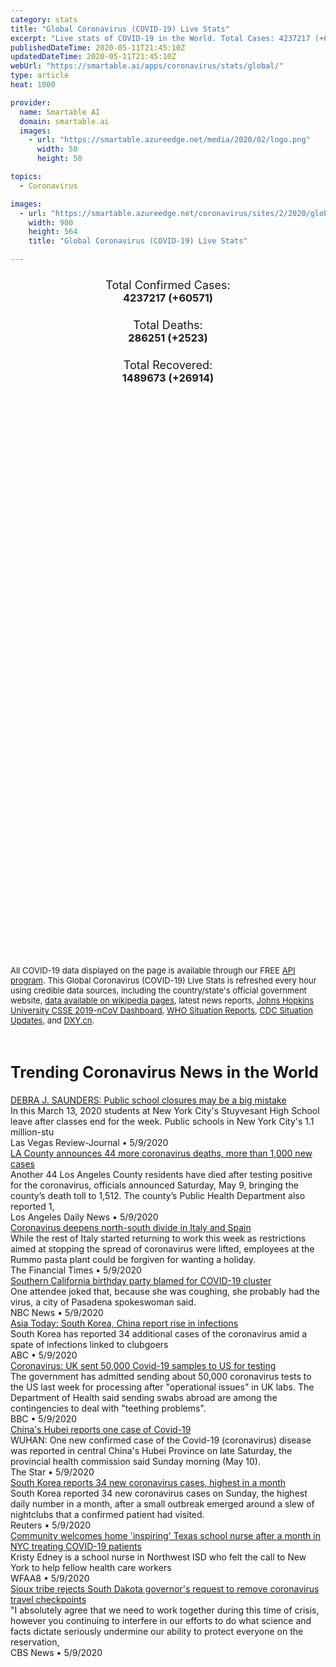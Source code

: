 ```yaml
---
category: stats
title: "Global Coronavirus (COVID-19) Live Stats"
excerpt: "Live stats of COVID-19 in the World. Total Cases: 4237217 (+60571), Deaths: 286251 (+2523), Recoveries: 1489673(+26914)."
publishedDateTime: 2020-05-11T21:45:10Z
updatedDateTime: 2020-05-11T21:45:10Z
webUrl: "https://smartable.ai/apps/coronavirus/stats/global/"
type: article
heat: 1000

provider:
  name: Smartable AI
  domain: smartable.ai
  images:
    - url: "https://smartable.azureedge.net/media/2020/02/logo.png"
      width: 50
      height: 50

topics:
  - Coronavirus

images:
  - url: "https://smartable.azureedge.net/coronavirus/sites/2/2020/global.jpg"
    width: 900
    height: 564
    title: "Global Coronavirus (COVID-19) Live Stats"

---
```

<div class="total-stats" style="text-align: center;">
    <h3>
	    <div style="font-size: 18px; font-weight: 400;">Total Confirmed Cases:</div>
	    4237217 (<span class='red'>+60571</span>)
    </h3>
    <h3>
	    <div style="font-size: 18px; font-weight: 400;">Total Deaths:</div>
	    286251 (<span class='red'>+2523</span>)
    </h3>
    <h3>
	    <div style="font-size: 18px; font-weight: 400;">Total Recovered:</div>
	    1489673 (<span class='green'>+26914</span>)
    </h3>
</div>

<script type="text/javascript" src="https://www.gstatic.com/charts/loader.js"></script>

<div id="time_series_chart" style="width: 100%; height: 400px;"></div>
<script type="text/javascript">
  google.charts.load('current', {'packages':['corechart']});
  google.charts.setOnLoadCallback(drawChart);
  function drawChart() {
    var data = google.visualization.arrayToDataTable([
      ['Date', 'Total Cases', 'Total Deaths', 'Total Recovered'],
      ['1/22/2020', 554, 17, 28],['1/23/2020', 653, 18, 30],['1/24/2020', 941, 26, 36],['1/25/2020', 1434, 42, 39],['1/26/2020', 2118, 56, 52],['1/27/2020', 2927, 82, 61],['1/28/2020', 5578, 131, 107],['1/29/2020', 6166, 133, 126],['1/30/2020', 8233, 171, 143],['1/31/2020', 9927, 213, 222],['2/1/2020', 12037, 259, 284],['2/2/2020', 16787, 362, 471],['2/3/2020', 19881, 426, 623],['2/4/2020', 23892, 492, 852],['2/5/2020', 27635, 564, 1121],['2/6/2020', 30794, 634, 1487],['2/7/2020', 34391, 719, 2011],['2/8/2020', 37120, 806, 2614],['2/9/2020', 40150, 906, 3244],['2/10/2020', 42762, 1013, 3944],['2/11/2020', 44802, 1113, 4683],['2/12/2020', 45221, 1118, 5151],['2/13/2020', 60368, 1371, 6295],['2/14/2020', 66885, 1523, 8054],['2/15/2020', 69030, 1666, 9395],['2/16/2020', 71224, 1770, 10865],['2/17/2020', 73258, 1868, 12583],['2/18/2020', 75136, 2007, 14352],['2/19/2020', 75639, 2122, 16121],['2/20/2020', 76197, 2247, 18178],['2/21/2020', 76819, 2251, 18890],['2/22/2020', 78572, 2458, 22886],['2/23/2020', 78958, 2469, 23394],['2/24/2020', 79561, 2629, 25228],['2/25/2020', 80406, 2708, 27906],['2/26/2020', 81379, 2770, 30387],['2/27/2020', 82736, 2814, 33280],['2/28/2020', 84102, 2872, 36714],['2/29/2020', 85999, 2941, 39785],['3/1/2020', 88356, 2996, 42719],['3/2/2020', 90293, 3085, 45605],['3/3/2020', 92824, 3160, 48231],['3/4/2020', 95097, 3254, 51173],['3/5/2020', 97859, 3348, 53799],['3/6/2020', 101759, 3460, 55867],['3/7/2020', 105796, 3558, 58361],['3/8/2020', 109758, 3802, 60714],['3/9/2020', 113471, 3988, 62514],['3/10/2020', 118139, 4262, 64406],['3/11/2020', 125774, 4611, 67010],['3/12/2020', 134155, 4976, 69079],['3/13/2020', 145731, 5436, 72505],['3/14/2020', 156873, 5839, 75893],['3/15/2020', 168668, 6516, 77708],['3/16/2020', 182807, 7171, 79832],['3/17/2020', 198674, 7989, 82706],['3/18/2020', 219190, 8966, 85729],['3/19/2020', 245687, 10047, 88425],['3/20/2020', 276386, 11419, 91929],['3/21/2020', 308268, 13073, 95621],['3/22/2020', 339251, 14721, 99048],['3/23/2020', 381628, 16555, 101556],['3/24/2020', 423197, 18924, 108468],['3/25/2020', 472164, 21316, 114588],['3/26/2020', 533644, 24090, 122334],['3/27/2020', 597501, 27375, 131107],['3/28/2020', 665002, 30854, 139541],['3/29/2020', 737292, 34525, 148096],['3/30/2020', 798302, 38268, 160899],['3/31/2020', 869454, 42725, 172531],['4/1/2020', 952771, 47787, 194713],['4/2/2020', 1031327, 53664, 211805],['4/3/2020', 1113671, 59390, 226513],['4/4/2020', 1194673, 65238, 246752],['4/5/2020', 1267735, 69973, 262634],['4/6/2020', 1338712, 75318, 284387],['4/7/2020', 1414326, 82609, 300646],['4/8/2020', 1500008, 88960, 328788],['4/9/2020', 1585405, 96185, 355165],['4/10/2020', 1680140, 103299, 377401],['4/11/2020', 1756993, 109372, 404474],['4/12/2020', 1854028, 114771, 435166],['4/13/2020', 1924537, 120225, 457636],['4/14/2020', 1999887, 127273, 493610],['4/15/2020', 2080939, 135079, 510922],['4/16/2020', 2176752, 143552, 548174],['4/17/2020', 2266531, 154821, 566644],['4/18/2020', 2343146, 161474, 593739],['4/19/2020', 2421344, 165969, 620803],['4/20/2020', 2495422, 171256, 647153],['4/21/2020', 2568640, 178042, 681610],['4/22/2020', 2646686, 184795, 708870],['4/23/2020', 2734566, 191441, 737543],['4/24/2020', 2832547, 197889, 786066],['4/25/2020', 2926221, 203740, 833231],['4/26/2020', 2999132, 207389, 877022],['4/27/2020', 3069410, 212101, 916866],['4/28/2020', 3144395, 218224, 952107],['4/29/2020', 3223810, 228560, 995771],['4/30/2020', 3309963, 234269, 1033606],['5/1/2020', 3393481, 239302, 1070466],['5/2/2020', 3483205, 244858, 1110695],['5/3/2020', 3564075, 248556, 1142380],['5/4/2020', 3640979, 252726, 1183660],['5/5/2020', 3721548, 258245, 1218567],['5/6/2020', 3816803, 264918, 1277832],['5/7/2020', 3913723, 270537, 1317352],['5/8/2020', 4010649, 276018, 1358428],['5/9/2020', 4097330, 280282, 1411984],['5/10/2020', 4176646, 283728, 1462759],['5/11/2020', 4237217, 286251, 1489673],
    ]);
    var options = {
      curveType: 'none',
      chartArea: {'width': '80%', 'height': '80%'},
      legend: { position: 'top' },
      lineWidth: 5,
      colors: ['#f60109', '#444444', '#81B71F']
    };
    var chart = new google.visualization.LineChart(document.getElementById('time_series_chart'));
    chart.draw(data, options);
  }
</script>

<div id="geo_chart" style="width: 100%; height: 500px;"></div>
<script type="text/javascript">
  google.charts.load('current', {
    'packages':['geochart'],
    'mapsApiKey': 'AIzaSyDk1HhVhLaveyKrUhhHZ5YwzIpEcbdal6U'
  });
  google.charts.setOnLoadCallback(drawRegionsMap);
  function drawRegionsMap() {
    var data = google.visualization.arrayToDataTable([
      ['Location', 'Total Cases', 'Total Deaths'],
      ["Afghanistan", 4687, 122],["Albania", 872, 31],["Algeria", 5891, 507],["Andorra", 755, 48],["Angola", 45, 2],["Anguilla", 3, 0],["Antigua and Barbuda", 25, 3],["Argentina", 6034, 305],["Armenia", 3392, 46],["Aruba", 101, 3],["Australia", 6949, 97],["Austria", 15882, 620],["Azerbaijan", 2589, 32],["Bahamas", 92, 11],["Bahrain", 5236, 8],["Bangladesh", 15691, 239],["Barbados", 84, 7],["Belarus", 23906, 135],["Belgium", 53449, 8707],["Belize", 18, 2],["Benin", 319, 2],["Bermuda", 119, 8],["Bhutan", 9, 0],["Bolivia", 2556, 118],["Bosnia and Herzegovina", 2141, 113],["Botswana", 24, 1],["Brazil", 166162, 11343],["British Virgin Islands", 7, 1],["Brunei", 141, 1],["Bulgaria", 1990, 93],["Burkina Faso", 751, 49],["Burma", 180, 6],["Cabo Verde", 260, 2],["Cambodia", 122, 0],["Cameroon", 2579, 114],["Canada", 71194, 5114],["Cape Verde", 1, 0],["CAR", 1, 0],["Cayman Islands", 81, 1],["Central African Republic", 143, 0],["Chad", 322, 31],["Channel Islands", 546, 41],["Chile", 30063, 323],["China", 84011, 4637],["Colombia", 11063, 463],["Costa Rica", 801, 7],["Cote d'Ivoire", 1700, 21],["Croatia", 2196, 91],["Cruise Ship: Diamond Princess", 712, 13],["Cuba", 1783, 77],["Curacao", 16, 1],["Cyprus", 901, 16],["Czechia", 8157, 281],["Democratic Republic of the Congo", 1024, 41],["Denmark", 10513, 533],["Djibouti", 1210, 3],["Dominica", 16, 0],["Dominican Republic", 10634, 393],["East Timor", 1, 0],["Ecuador", 30298, 2145],["Egypt", 9746, 533],["El Salvador", 958, 18],["Equatorial Guinea", 439, 4],["Eritrea", 39, 0],["Estonia", 1741, 61],["Eswatini", 175, 2],["Ethiopia", 250, 5],["Faeroe Islands", 187, 0],["Faroe Islands", 187, 0],["Fench Guiana", 5, 0],["Fiji", 18, 0],["Finland", 5984, 271],["France", 177423, 26643],["French Guiana", 144, 1],["French Polynesia", 60, 0],["Gabon", 661, 8],["Gambia", 22, 1],["Georgia", 638, 11],["Germany", 172517, 7653],["Ghana", 4700, 22],["Gibraltar", 147, 0],["Greece", 2726, 151],["Greenland", 11, 0],["Grenada", 21, 0],["Guadeloupe", 154, 13],["United States", 1370887, 81062],["Guatemala", 1052, 26],["Guernsey", 1, 0],["Guinea", 2146, 11],["Guinea-Bissau", 726, 3],["Guyana", 104, 10],["Haiti", 182, 15],["Holy See", 12, 0],["Honduras", 1972, 108],["Hungary", 3284, 421],["Iceland", 1801, 10],["India", 70768, 2294],["Indonesia", 14265, 991],["Iran", 109286, 6685],["Iraq", 2818, 110],["Ireland", 23135, 1467],["Isle of Man", 330, 23],["Israel", 16506, 258],["Italy", 219814, 30739],["Jamaica", 502, 9],["Japan", 15777, 624],["Jersey", 2, 0],["Jordan", 562, 9],["Kazakhstan", 5207, 32],["Kenya", 700, 33],["Kosovo", 884, 28],["Kuwait", 9286, 65],["Kyrgyzstan", 1016, 12],["Laos", 19, 0],["Latvia", 946, 18],["Lebanon", 859, 26],["Liberia", 211, 20],["Libya", 64, 3],["Liechtenstein", 82, 1],["Lithuania", 1485, 50],["Luxembourg", 3888, 101],["Madagascar", 193, 0],["Malaysia", 6726, 109],["Maldives", 862, 3],["Mali", 712, 39],["Malta", 503, 5],["Martinique", 187, 14],["Mauritania", 8, 1],["Mauritius", 334, 10],["Mayotte", 1023, 11],["Mexico", 35022, 3465],["Moldova", 4995, 175],["Monaco", 96, 4],["Mongolia", 42, 0],["Montenegro", 324, 9],["Montserrat", 11, 1],["Morocco", 6281, 188],["Mozambique", 103, 0],["MS Zaandam", 9, 2],["Myanmar", 180, 6],["Namibia", 16, 0],["Nepal", 134, 0],["Netherlands", 42788, 5456],["New Caledonia", 18, 0],["New Zealand", 1497, 21],["Nicaragua", 16, 5],["Niger", 821, 46],["Nigeria", 4399, 143],["North Macedonia", 1664, 91],["Norway", 8122, 224],["Oman", 3573, 17],["Pakistan", 30941, 667],["Palestine", 375, 4],["Panama", 8448, 244],["Papua New Guinea", 8, 0],["Paraguay", 724, 10],["Peru", 68822, 1961],["Philippines", 11086, 726],["Poland", 16326, 811],["Portugal", 27679, 1144],["Qatar", 23623, 14],["Republic of the Congo", 274, 10],["Reunion", 436, 0],["Romania", 15588, 982],["Russia", 221344, 2009],["Rwanda", 285, 0],["Saint Barthelemy", 6, 0],["Saint Kitts and Nevis", 15, 0],["Saint Lucia", 18, 0],["Saint Martin", 39, 3],["Saint Vincent and the Grenadines", 17, 0],["San Marino", 637, 41],["Saudi Arabia", 41014, 255],["Senegal", 1886, 19],["Serbia", 10176, 218],["Seychelles", 11, 0],["Singapore", 23822, 21],["Sint Maarten", 76, 15],["Slovakia", 1457, 26],["Slovenia", 1460, 102],["Somalia", 1089, 52],["South Africa", 10652, 206],["South Korea", 10909, 256],["Spain", 268143, 26744],["Sri Lanka", 863, 9],["Sudan", 1365, 70],["Suriname", 10, 1],["Sweden", 26670, 3256],["Switzerland", 30344, 1845],["Syria", 47, 5],["Taiwan", 440, 7],["Tanzania", 509, 21],["Thailand", 3015, 56],["The Bahamas", 92, 11],["The Gambia", 22, 1],["Timor-Leste", 24, 0],["Togo", 181, 11],["Trinidad and Tobago", 116, 8],["Tunisia", 1032, 45],["Turkey", 139771, 3841],["Turks and Caicos", 12, 1],["Turks and Caicos Islands", 12, 1],["Uganda", 121, 0],["Ukraine", 15648, 408],["United Arab Emirates", 18878, 201],["United Kingdom", 223060, 32065],["Uruguay", 707, 19],["Uzbekistan", 2486, 10],["Venezuela", 414, 16],["Vietnam", 288, 0],["West Bank and Gaza", 495, 4],["Zambia", 267, 7],["Zimbabwe", 40, 4],["Sierra Leone", 338, 19],["Burundi", 15, 1],["Caribbean Netherlands", 6, 0],["Malawi", 57, 3],["Falkland Islands", 13, 0],["Western Sahara", 6, 0],["Saint Pierre Miquelon", 1, 0],["South Sudan", 156, 0],["Sao Tome and Principe", 208, 5],["Yemen", 56, 9],["Falkland Islands (Malvinas)", 13, 0],["Saint Pierre and Miquelon", 1, 0],["Tajikistan", 661, 21],["Comoros", 11, 1],
    ]);
    var options = {
      backgroundColor: {fill:'transparent',stroke:'#FFF' ,strokeWidth:0 }, 
      region: 'world', 
      resolution: 'countries',
      colorAxis: {
          colors: ['#ED9CA1', '#f60109', '#7A0109']
      }
    };
    var chart = new google.visualization.GeoChart(document.getElementById('geo_chart'));
    chart.draw(data, options);
  };
</script>

<div id="geo_table"></div>
<script type="text/javascript">
  google.charts.load('current', {'packages':['table']});
  google.charts.setOnLoadCallback(drawTable);
  function drawTable() {
    var data = new google.visualization.DataTable();
    data.addColumn('string', 'Location');
    data.addColumn('number', 'Total Cases');
    data.addColumn('number', 'New Cases');
    data.addColumn('number', 'Active Cases');
    data.addColumn('number', 'Total Deaths');
    data.addColumn('number', 'New Deaths');
    data.addColumn('number', 'Total Recovered');
    data.addRows([
      [{v:"Afghanistan", f:"Afghanistan"}, 4687, 285, 4007, 122, 2, 558],[{v:"Albania", f:"Albania"}, 872, 4, 187, 31, 0, 654],[{v:"Algeria", f:"Algeria"}, 5891, 168, 2543, 507, 5, 2841],[{v:"Andorra", f:"Andorra"}, 755, 0, 157, 48, 0, 550],[{v:"Angola", f:"Angola"}, 45, 0, 30, 2, 0, 13],[{v:"Anguilla", f:"Anguilla"}, 3, 0, 0, 0, 0, 3],[{v:"Antigua and Barbuda", f:"Antigua and Barbuda"}, 25, 0, 3, 3, 0, 19],[{v:"Argentina", f:"Argentina"}, 6034, 0, 3892, 305, 0, 1837],[{v:"Armenia", f:"Armenia"}, 3392, 79, 1987, 46, 1, 1359],[{v:"Aruba", f:"Aruba"}, 101, 0, 9, 3, 0, 89],[{v:"Australia", f:"<a href='https://smartable.ai/apps/coronavirus/stats/australia/'>Australia</a>"}, 6949, 0, 671, 97, 0, 6181],[{v:"Austria", f:"Austria"}, 15882, 11, 1201, 620, 2, 14061],[{v:"Azerbaijan", f:"Azerbaijan"}, 2589, 70, 877, 32, 0, 1680],[{v:"Bahamas", f:"Bahamas"}, 92, 0, 44, 11, 0, 37],[{v:"Bahrain", f:"Bahrain"}, 5236, 295, 3076, 8, 0, 2152],[{v:"Bangladesh", f:"Bangladesh"}, 15691, 1034, 12550, 239, 11, 2902],[{v:"Barbados", f:"Barbados"}, 84, 0, 20, 7, 0, 57],[{v:"Belarus", f:"Belarus"}, 23906, 933, 17240, 135, 4, 6531],[{v:"Belgium", f:"Belgium"}, 53449, 368, 31045, 8707, 51, 13697],[{v:"Belize", f:"Belize"}, 18, 0, 0, 2, 0, 16],[{v:"Benin", f:"Benin"}, 319, 0, 255, 2, 0, 62],[{v:"Bermuda", f:"Bermuda"}, 119, 1, 45, 8, 1, 66],[{v:"Bhutan", f:"Bhutan"}, 9, 0, 4, 0, 0, 5],[{v:"Bolivia", f:"Bolivia"}, 2556, 0, 2165, 118, 0, 273],[{v:"Bosnia and Herzegovina", f:"Bosnia and Herzegovina"}, 2141, 24, 914, 113, 6, 1114],[{v:"Botswana", f:"Botswana"}, 24, 1, 11, 1, 0, 12],[{v:"Brazil", f:"Brazil"}, 166162, 3463, 89862, 11343, 220, 64957],[{v:"British Virgin Islands", f:"British Virgin Islands"}, 7, 0, 2, 1, 0, 4],[{v:"Brunei", f:"Brunei"}, 141, 0, 6, 1, 0, 134],[{v:"Bulgaria", f:"Bulgaria"}, 1990, 9, 1436, 93, 2, 461],[{v:"Burkina Faso", f:"Burkina Faso"}, 751, 0, 125, 49, 0, 577],[{v:"Burma", f:"Burma"}, 180, 0, 100, 6, 0, 74],[{v:"Cabo Verde", f:"Cabo Verde"}, 260, 14, 200, 2, 0, 58],[{v:"Cambodia", f:"Cambodia"}, 122, 0, 2, 0, 0, 120],[{v:"Cameroon", f:"Cameroon"}, 2579, 0, 1000, 114, 0, 1465],[{v:"Canada", f:"<a href='https://smartable.ai/apps/coronavirus/stats/canada/'>Canada</a>"}, 71194, 1103, 57870, 5114, 123, 8210],[{v:"Cape Verde", f:"Cape Verde"}, 1, 0, 1, 0, 0, 0],[{v:"CAR", f:"CAR"}, 1, 0, 1, 0, 0, 0],[{v:"Cayman Islands", f:"Cayman Islands"}, 81, 0, 39, 1, 0, 41],[{v:"Central African Republic", f:"Central African Republic"}, 143, 0, 133, 0, 0, 10],[{v:"Chad", f:"Chad"}, 322, 0, 238, 31, 0, 53],[{v:"Channel Islands", f:"Channel Islands"}, 546, 1, 53, 41, 0, 452],[{v:"Chile", f:"Chile"}, 30063, 1197, 16135, 323, 11, 13605],[{v:"China", f:"<a href='https://smartable.ai/apps/coronavirus/stats/china/'>China</a>"}, 84011, 0, 0, 4637, 0, 80012],[{v:"Colombia", f:"Colombia"}, 11063, 0, 7895, 463, 0, 2705],[{v:"Costa Rica", f:"Costa Rica"}, 801, 9, 277, 7, 0, 517],[{v:"Cote d'Ivoire", f:"Cote d'Ivoire"}, 1700, 0, 885, 21, 0, 794],[{v:"Croatia", f:"Croatia"}, 2196, 9, 321, 91, 1, 1784],[{v:"Cruise Ship: Diamond Princess", f:"Cruise Ship: Diamond Princess"}, 712, 0, 48, 13, 0, 651],[{v:"Cuba", f:"Cuba"}, 1783, 17, 477, 77, 0, 1229],[{v:"Curacao", f:"Curacao"}, 16, 0, 1, 1, 0, 14],[{v:"Cyprus", f:"Cyprus"}, 901, 3, 484, 16, 0, 401],[{v:"Czechia", f:"Czechia"}, 8157, 34, 3181, 281, 1, 4695],[{v:"Democratic Republic of the Congo", f:"Democratic Republic of the Congo"}, 1024, 33, 842, 41, 0, 141],[{v:"Denmark", f:"Denmark"}, 10513, 84, 1652, 533, 4, 8328],[{v:"Djibouti", f:"Djibouti"}, 1210, 0, 360, 3, 0, 847],[{v:"Dominica", f:"Dominica"}, 16, 0, 1, 0, 0, 15],[{v:"Dominican Republic", f:"Dominican Republic"}, 10634, 287, 7371, 393, 5, 2870],[{v:"East Timor", f:"East Timor"}, 1, 0, 1, 0, 0, 0],[{v:"Ecuador", f:"Ecuador"}, 30298, 0, 24720, 2145, 18, 3433],[{v:"Egypt", f:"Egypt"}, 9746, 346, 7041, 533, 8, 2172],[{v:"El Salvador", f:"El Salvador"}, 958, 0, 615, 18, 1, 325],[{v:"Equatorial Guinea", f:"Equatorial Guinea"}, 439, 0, 422, 4, 0, 13],[{v:"Eritrea", f:"Eritrea"}, 39, 0, 1, 0, 0, 38],[{v:"Estonia", f:"Estonia"}, 1741, 2, 929, 61, 1, 751],[{v:"Eswatini", f:"Eswatini"}, 175, 3, 145, 2, 0, 28],[{v:"Ethiopia", f:"Ethiopia"}, 250, 9, 140, 5, 0, 105],[{v:"Faeroe Islands", f:"Faeroe Islands"}, 187, 0, 0, 0, 0, 187],[{v:"Faroe Islands", f:"Faroe Islands"}, 187, 0, 0, 0, 0, 187],[{v:"Fench Guiana", f:"Fench Guiana"}, 5, 0, 5, 0, 0, 0],[{v:"Fiji", f:"Fiji"}, 18, 0, 4, 0, 0, 14],[{v:"Finland", f:"Finland"}, 5984, 21, 1713, 271, 4, 4000],[{v:"France", f:"<a href='https://smartable.ai/apps/coronavirus/stats/france/'>France</a>"}, 177423, 453, 94056, 26643, 263, 56724],[{v:"French Guiana", f:"French Guiana"}, 144, 0, 21, 1, 0, 122],[{v:"French Polynesia", f:"French Polynesia"}, 60, 0, 4, 0, 0, 56],[{v:"Gabon", f:"Gabon"}, 661, 0, 543, 8, 0, 110],[{v:"Gambia", f:"Gambia"}, 22, 2, 11, 1, 0, 10],[{v:"Georgia", f:"<a href='https://smartable.ai/apps/coronavirus/stats/us-ga/'>Georgia</a>"}, 638, 0, 310, 11, 1, 317],[{v:"Germany", f:"<a href='https://smartable.ai/apps/coronavirus/stats/germany/'>Germany</a>"}, 172517, 638, 19264, 7653, 84, 145600],[{v:"Ghana", f:"Ghana"}, 4700, 437, 4184, 22, 0, 494],[{v:"Gibraltar", f:"Gibraltar"}, 147, 1, 4, 0, 0, 143],[{v:"Greece", f:"Greece"}, 2726, 10, 1201, 151, 0, 1374],[{v:"Greenland", f:"Greenland"}, 11, 0, 0, 0, 0, 11],[{v:"Grenada", f:"Grenada"}, 21, 0, 8, 0, 0, 13],[{v:"Guadeloupe", f:"Guadeloupe"}, 154, 0, 37, 13, 0, 104],[{v:"United States", f:"<a href='https://smartable.ai/apps/coronavirus/stats/us/'>United States</a>"}, 1370887, 12427, 1039624, 81062, 621, 250201],[{v:"Guatemala", f:"Guatemala"}, 1052, 0, 916, 26, 0, 110],[{v:"Guernsey", f:"Guernsey"}, 1, 0, 1, 0, 0, 0],[{v:"Guinea", f:"Guinea"}, 2146, 0, 1421, 11, 0, 714],[{v:"Guinea-Bissau", f:"Guinea-Bissau"}, 726, 0, 697, 3, 0, 26],[{v:"Guyana", f:"Guyana"}, 104, 0, 59, 10, 0, 35],[{v:"Haiti", f:"Haiti"}, 182, 0, 150, 15, 0, 17],[{v:"Holy See", f:"Holy See"}, 12, 0, 10, 0, 0, 2],[{v:"Honduras", f:"Honduras"}, 1972, 0, 1661, 108, 0, 203],[{v:"Hungary", f:"Hungary"}, 3284, 0, 1905, 421, 0, 958],[{v:"Iceland", f:"Iceland"}, 1801, 0, 18, 10, 0, 1773],[{v:"India", f:"<a href='https://smartable.ai/apps/coronavirus/stats/india/'>India</a>"}, 70768, 3509, 45925, 2294, 82, 22549],[{v:"Indonesia", f:"Indonesia"}, 14265, 233, 10393, 991, 18, 2881],[{v:"Iran", f:"<a href='https://smartable.ai/apps/coronavirus/stats/iran/'>Iran</a>"}, 109286, 1683, 15179, 6685, 45, 87422],[{v:"Iraq", f:"Iraq"}, 2818, 51, 918, 110, 1, 1790],[{v:"Ireland", f:"Ireland"}, 23135, 139, 4558, 1467, 9, 17110],[{v:"Isle of Man", f:"Isle of Man"}, 330, 0, 36, 23, 0, 271],[{v:"Israel", f:"Israel"}, 16506, 29, 4405, 258, 6, 11843],[{v:"Italy", f:"<a href='https://smartable.ai/apps/coronavirus/stats/italy/'>Italy</a>"}, 219814, 744, 82488, 30739, 179, 106587],[{v:"Jamaica", f:"Jamaica"}, 502, 0, 403, 9, 0, 90],[{v:"Japan", f:"<a href='https://smartable.ai/apps/coronavirus/stats/japan/'>Japan</a>"}, 15777, 0, 7026, 624, 0, 8127],[{v:"Jersey", f:"Jersey"}, 2, 0, 2, 0, 0, 0],[{v:"Jordan", f:"Jordan"}, 562, 22, 163, 9, 0, 390],[{v:"Kazakhstan", f:"Kazakhstan"}, 5207, 81, 3101, 32, 1, 2074],[{v:"Kenya", f:"Kenya"}, 700, 28, 416, 33, 1, 251],[{v:"Kosovo", f:"Kosovo"}, 884, 14, 201, 28, 0, 655],[{v:"Kuwait", f:"Kuwait"}, 9286, 598, 6314, 65, 7, 2907],[{v:"Kyrgyzstan", f:"Kyrgyzstan"}, 1016, 0, 316, 12, 0, 688],[{v:"Laos", f:"Laos"}, 19, 0, 6, 0, 0, 13],[{v:"Latvia", f:"Latvia"}, 946, 7, 464, 18, 0, 464],[{v:"Lebanon", f:"Lebanon"}, 859, 14, 599, 26, 0, 234],[{v:"Liberia", f:"Liberia"}, 211, 12, 106, 20, 0, 85],[{v:"Libya", f:"Libya"}, 64, 0, 33, 3, 0, 28],[{v:"Liechtenstein", f:"Liechtenstein"}, 82, 0, 26, 1, 0, 55],[{v:"Lithuania", f:"Lithuania"}, 1485, 6, 602, 50, 0, 833],[{v:"Luxembourg", f:"Luxembourg"}, 3888, 2, 185, 101, 0, 3602],[{v:"Madagascar", f:"Madagascar"}, 193, 0, 92, 0, 0, 101],[{v:"Malaysia", f:"Malaysia"}, 6726, 70, 1504, 109, 1, 5113],[{v:"Maldives", f:"Maldives"}, 862, 27, 830, 3, 0, 29],[{v:"Mali", f:"Mali"}, 712, 8, 296, 39, 1, 377],[{v:"Malta", f:"Malta"}, 503, 7, 64, 5, 0, 434],[{v:"Martinique", f:"Martinique"}, 187, 0, 90, 14, 0, 83],[{v:"Mauritania", f:"Mauritania"}, 8, 0, 1, 1, 0, 6],[{v:"Mauritius", f:"Mauritius"}, 334, 0, 2, 10, 0, 322],[{v:"Mayotte", f:"Mayotte"}, 1023, 0, 520, 11, 0, 492],[{v:"Mexico", f:"Mexico"}, 35022, 0, 8457, 3465, 0, 23100],[{v:"Moldova", f:"Moldova"}, 4995, 68, 2840, 175, 6, 1980],[{v:"Monaco", f:"Monaco"}, 96, 0, 7, 4, 0, 85],[{v:"Mongolia", f:"Mongolia"}, 42, 0, 28, 0, 0, 14],[{v:"Montenegro", f:"Montenegro"}, 324, 0, 21, 9, 0, 294],[{v:"Montserrat", f:"Montserrat"}, 11, 0, 2, 1, 0, 8],[{v:"Morocco", f:"Morocco"}, 6281, 218, 3282, 188, 0, 2811],[{v:"Mozambique", f:"Mozambique"}, 103, 12, 69, 0, 0, 34],[{v:"MS Zaandam", f:"MS Zaandam"}, 9, 0, 7, 2, 0, 0],[{v:"Myanmar", f:"Myanmar"}, 180, 0, 100, 6, 0, 74],[{v:"Namibia", f:"Namibia"}, 16, 0, 5, 0, 0, 11],[{v:"Nepal", f:"Nepal"}, 134, 14, 101, 0, 0, 33],[{v:"Netherlands", f:"<a href='https://smartable.ai/apps/coronavirus/stats/netherlands/'>Netherlands</a>"}, 42788, 161, 37082, 5456, 16, 250],[{v:"New Caledonia", f:"New Caledonia"}, 18, 0, 0, 0, 0, 18],[{v:"New Zealand", f:"New Zealand"}, 1497, 0, 90, 21, 0, 1386],[{v:"Nicaragua", f:"Nicaragua"}, 16, 0, 4, 5, 0, 7],[{v:"Niger", f:"Niger"}, 821, 0, 151, 46, 0, 624],[{v:"Nigeria", f:"Nigeria"}, 4399, 0, 3478, 143, 0, 778],[{v:"North Macedonia", f:"North Macedonia"}, 1664, 22, 373, 91, 0, 1200],[{v:"Norway", f:"Norway"}, 8122, 17, 7866, 224, 5, 32],[{v:"Oman", f:"Oman"}, 3573, 174, 2306, 17, 0, 1250],[{v:"Pakistan", f:"Pakistan"}, 30941, 0, 22062, 667, 0, 8212],[{v:"Palestine", f:"Palestine"}, 375, 0, 70, 4, 0, 301],[{v:"Panama", f:"Panama"}, 8448, 0, 3517, 244, 0, 4687],[{v:"Papua New Guinea", f:"Papua New Guinea"}, 8, 0, 0, 0, 0, 8],[{v:"Paraguay", f:"Paraguay"}, 724, 11, 544, 10, 0, 170],[{v:"Peru", f:"Peru"}, 68822, 1515, 44455, 1961, 72, 22406],[{v:"Philippines", f:"Philippines"}, 11086, 292, 8361, 726, 7, 1999],[{v:"Poland", f:"Poland"}, 16326, 330, 9699, 811, 11, 5816],[{v:"Portugal", f:"Portugal"}, 27679, 98, 23986, 1144, 9, 2549],[{v:"Qatar", f:"Qatar"}, 23623, 1103, 20769, 14, 0, 2840],[{v:"Republic of the Congo", f:"Republic of the Congo"}, 274, 0, 231, 10, 0, 33],[{v:"Reunion", f:"Reunion"}, 436, 0, 82, 0, 0, 354],[{v:"Romania", f:"Romania"}, 15588, 226, 7361, 982, 21, 7245],[{v:"Russia", f:"Russia"}, 221344, 11656, 179534, 2009, 94, 39801],[{v:"Rwanda", f:"Rwanda"}, 285, 1, 135, 0, 0, 150],[{v:"Saint Barthelemy", f:"Saint Barthelemy"}, 6, 0, 0, 0, 0, 6],[{v:"Saint Kitts and Nevis", f:"Saint Kitts and Nevis"}, 15, 0, 1, 0, 0, 14],[{v:"Saint Lucia", f:"Saint Lucia"}, 18, 0, 1, 0, 0, 17],[{v:"Saint Martin", f:"Saint Martin"}, 39, 0, 6, 3, 0, 30],[{v:"Saint Vincent and the Grenadines", f:"Saint Vincent and the Grenadines"}, 17, 0, 8, 0, 0, 9],[{v:"San Marino", f:"San Marino"}, 637, 0, 466, 41, 0, 130],[{v:"Saudi Arabia", f:"Saudi Arabia"}, 41014, 1966, 28022, 255, 9, 12737],[{v:"Senegal", f:"Senegal"}, 1886, 177, 1152, 19, 0, 715],[{v:"Serbia", f:"Serbia"}, 10176, 62, 6668, 218, 3, 3290],[{v:"Seychelles", f:"Seychelles"}, 11, 0, 1, 0, 0, 10],[{v:"Singapore", f:"<a href='https://smartable.ai/apps/coronavirus/stats/singapore/'>Singapore</a>"}, 23822, 486, 20576, 21, 1, 3225],[{v:"Sint Maarten", f:"Sint Maarten"}, 76, 0, 15, 15, 0, 46],[{v:"Slovakia", f:"Slovakia"}, 1457, 0, 472, 26, 0, 959],[{v:"Slovenia", f:"Slovenia"}, 1460, 3, 1102, 102, 0, 256],[{v:"Somalia", f:"Somalia"}, 1089, 35, 916, 52, 1, 121],[{v:"South Africa", f:"South Africa"}, 10652, 637, 6089, 206, 12, 4357],[{v:"South Korea", f:"<a href='https://smartable.ai/apps/coronavirus/stats/south-korea/'>South Korea</a>"}, 10909, 0, 1021, 256, 0, 9632],[{v:"Spain", f:"<a href='https://smartable.ai/apps/coronavirus/stats/spain/'>Spain</a>"}, 268143, 3480, 63553, 26744, 123, 177846],[{v:"Sri Lanka", f:"Sri Lanka"}, 863, 0, 511, 9, 0, 343],[{v:"Sudan", f:"Sudan"}, 1365, 0, 1146, 70, 0, 149],[{v:"Suriname", f:"Suriname"}, 10, 0, 0, 1, 0, 9],[{v:"Sweden", f:"<a href='https://smartable.ai/apps/coronavirus/stats/sweden/'>Sweden</a>"}, 26670, 348, 18443, 3256, 31, 4971],[{v:"Switzerland", f:"<a href='https://smartable.ai/apps/coronavirus/stats/switzerland/'>Switzerland</a>"}, 30344, 39, 1899, 1845, 12, 26600],[{v:"Syria", f:"Syria"}, 47, 0, 13, 5, 0, 29],[{v:"Taiwan", f:"Taiwan"}, 440, 0, 65, 7, 0, 368],[{v:"Tanzania", f:"Tanzania"}, 509, 0, 305, 21, 0, 183],[{v:"Thailand", f:"Thailand"}, 3015, 0, 163, 56, 0, 2796],[{v:"The Bahamas", f:"The Bahamas"}, 92, 0, 44, 11, 0, 37],[{v:"The Gambia", f:"The Gambia"}, 22, 2, 11, 1, 0, 10],[{v:"Timor-Leste", f:"Timor-Leste"}, 24, 0, 3, 0, 0, 21],[{v:"Togo", f:"Togo"}, 181, 7, 81, 11, 0, 89],[{v:"Trinidad and Tobago", f:"Trinidad and Tobago"}, 116, 0, 1, 8, 0, 107],[{v:"Tunisia", f:"Tunisia"}, 1032, 0, 287, 45, 0, 700],[{v:"Turkey", f:"Turkey"}, 139771, 1114, 40150, 3841, 55, 95780],[{v:"Turks and Caicos", f:"Turks and Caicos"}, 12, 0, 3, 1, 0, 8],[{v:"Turks and Caicos Islands", f:"Turks and Caicos Islands"}, 12, 0, 3, 1, 0, 8],[{v:"Uganda", f:"Uganda"}, 121, 0, 66, 0, 0, 55],[{v:"Ukraine", f:"Ukraine"}, 15648, 416, 11952, 408, 17, 3288],[{v:"United Arab Emirates", f:"United Arab Emirates"}, 18878, 680, 13296, 201, 3, 5381],[{v:"United Kingdom", f:"<a href='https://smartable.ai/apps/coronavirus/stats/uk/'>United Kingdom</a>"}, 223060, 3877, 190651, 32065, 210, 344],[{v:"Uruguay", f:"Uruguay"}, 707, 0, 171, 19, 0, 517],[{v:"Uzbekistan", f:"Uzbekistan"}, 2486, 33, 488, 10, 0, 1988],[{v:"Venezuela", f:"Venezuela"}, 414, 0, 205, 16, 0, 193],[{v:"Vietnam", f:"Vietnam"}, 288, 0, 39, 0, 0, 249],[{v:"West Bank and Gaza", f:"West Bank and Gaza"}, 495, 0, 190, 4, 0, 301],[{v:"Zambia", f:"Zambia"}, 267, 0, 143, 7, 0, 117],[{v:"Zimbabwe", f:"Zimbabwe"}, 40, 0, 27, 4, 0, 9],[{v:"Sierra Leone", f:"Sierra Leone"}, 338, 31, 247, 19, 1, 72],[{v:"Burundi", f:"Burundi"}, 15, 0, 7, 1, 0, 7],[{v:"Caribbean Netherlands", f:"Caribbean Netherlands"}, 6, 0, 6, 0, 0, 0],[{v:"Malawi", f:"Malawi"}, 57, 1, 30, 3, 0, 24],[{v:"Falkland Islands", f:"Falkland Islands"}, 13, 0, 0, 0, 0, 13],[{v:"Western Sahara", f:"Western Sahara"}, 6, 0, 1, 0, 0, 5],[{v:"Saint Pierre Miquelon", f:"Saint Pierre Miquelon"}, 1, 0, 0, 0, 0, 1],[{v:"South Sudan", f:"South Sudan"}, 156, 36, 154, 0, 0, 2],[{v:"Sao Tome and Principe", f:"Sao Tome and Principe"}, 208, 0, 199, 5, 0, 4],[{v:"Yemen", f:"Yemen"}, 56, 5, 46, 9, 1, 1],[{v:"Falkland Islands (Malvinas)", f:"Falkland Islands (Malvinas)"}, 13, 0, 0, 0, 0, 13],[{v:"Saint Pierre and Miquelon", f:"Saint Pierre and Miquelon"}, 1, 0, 0, 0, 0, 1],[{v:"Tajikistan", f:"Tajikistan"}, 661, 49, 640, 21, 1, 0],[{v:"Comoros", f:"Comoros"}, 11, 0, 10, 1, 0, 0],
    ]);
    data.setProperty(0, 0, 'style', 'min-width:100px');
    var table = new google.visualization.Table(document.getElementById('geo_table'));
    table.draw(data, {allowHtml: true, sortColumn: 2, sortAscending: false, width: '660px', height: '100%'});
  }
</script>

<span style="font-size: 13px">All COVID-19 data displayed on the page is available through our FREE <a href="https://developer.smartable.ai">API program</a>. This Global Coronavirus (COVID-19) Live Stats is refreshed every hour using credible data sources, including the country/state's official government website, <a href="https://en.wikipedia.org/wiki/2019%E2%80%9320_coronavirus_pandemic" target="_blank">data available on wikipedia pages</a>, latest news reports, <a href="https://systems.jhu.edu/research/public-health/ncov/" target="_blank">Johns Hopkins University CSSE 2019-nCoV Dashboard</a>, <a href="https://www.who.int/emergencies/diseases/novel-coronavirus-2019/situation-reports" target="_blank">WHO Situation Reports</a>, <a href="https://www.cdc.gov/coronavirus/2019-ncov/index.html" target="_blank">CDC Situation Updates</a>, and <a href="https://ncov.dxy.cn/ncovh5/view/pneumonia" target="_blank">DXY.cn</a>.</span>


<h2 id="news" class="center" style="margin-top: 60px; font-size: 25px;">Trending Coronavirus News in the World</h2>
<div class="row">
<div class="col-md-6 col-sm-12">
  <div class="content-card">
	<a href="https://www.reviewjournal.com/opinion/opinion-columns/debra-saunders/debra-j-saunders-public-school-closures-may-be-a-big-mistake-2024988/"><div class="card-image" style="background-image: url(https://www.reviewjournal.com/wp-content/uploads/2020/05/13720800_web1_cmyk_13622881-f3b139580d224e70912de143d76901f4.jpg?w=600)"></div></a>
	<div class="content">
		<div class="card-title"><a href="https://www.reviewjournal.com/opinion/opinion-columns/debra-saunders/debra-j-saunders-public-school-closures-may-be-a-big-mistake-2024988/">DEBRA J. SAUNDERS: Public school closures may be a big mistake</a></div>
		<div class="card-excerpt">In this March 13, 2020  students at New York City's Stuyvesant High School leave after classes end for the week. Public schools in New York City's 1.1 million-stu</div>
		<div class="card-meta">
			<span class="card-provider">Las Vegas Review-Journal</span> • <span class="card-date">5/9/2020</span>
		</div>
	</div>
  </div>
</div>
<div class="col-md-6 col-sm-12">
  <div class="content-card">
	<a href="https://www.dailynews.com/2020/05/09/la-county-announces-44-more-coronavirus-deaths-more-than-1000-new-cases/"><div class="card-image" style="background-image: url(https://www.dailynews.com/wp-content/uploads/2020/05/LDN-L-VIRUS-LA-0313-01-SR-1.jpg?w=1024&h=682)"></div></a>
	<div class="content">
		<div class="card-title"><a href="https://www.dailynews.com/2020/05/09/la-county-announces-44-more-coronavirus-deaths-more-than-1000-new-cases/">LA County announces 44 more coronavirus deaths, more than 1,000 new cases</a></div>
		<div class="card-excerpt">Another 44 Los Angeles County residents have died after testing positive for the coronavirus, officials announced Saturday, May 9, bringing the county’s death toll to 1,512. The county’s Public Health Department also reported 1,</div>
		<div class="card-meta">
			<span class="card-provider">Los Angeles Daily News</span> • <span class="card-date">5/9/2020</span>
		</div>
	</div>
  </div>
</div>
<div class="col-md-6 col-sm-12">
  <div class="content-card">
	<a href="https://www.ft.com/content/6c2ad256-9452-4480-9d98-2444b07675d4"><div class="card-image" style="background-image: url(https://www.ft.com/__origami/service/image/v2/images/raw/https%3A%2F%2Fd1e00ek4ebabms.cloudfront.net%2Fproduction%2F8e4ceb41-68fe-4f0b-b74b-87500afd027b.jpg?source=google-amp&fit=scale-down&width=500)"></div></a>
	<div class="content">
		<div class="card-title"><a href="https://www.ft.com/content/6c2ad256-9452-4480-9d98-2444b07675d4">Coronavirus deepens north-south divide in Italy and Spain</a></div>
		<div class="card-excerpt">While the rest of Italy started returning to work this week as restrictions aimed at stopping the spread of coronavirus were lifted, employees at the Rummo pasta plant could be forgiven for wanting a holiday.</div>
		<div class="card-meta">
			<span class="card-provider">The Financial Times</span> • <span class="card-date">5/9/2020</span>
		</div>
	</div>
  </div>
</div>
<div class="col-md-6 col-sm-12">
  <div class="content-card">
	<a href="https://www.nbcnews.com/news/us-news/southern-california-birthday-party-blamed-covid-19-cluster-n1203821"><div class="card-image" style="background-image: url(https://media3.s-nbcnews.com/i/newscms/2020_19/3343826/200509-pasadena-al-1700_11d43d196d0261a8dea45051909d77e1.jpg)"></div></a>
	<div class="content">
		<div class="card-title"><a href="https://www.nbcnews.com/news/us-news/southern-california-birthday-party-blamed-covid-19-cluster-n1203821">Southern California birthday party blamed for COVID-19 cluster</a></div>
		<div class="card-excerpt">One attendee joked that, because she was coughing, she probably had the virus, a city of Pasadena spokeswoman said.</div>
		<div class="card-meta">
			<span class="card-provider">NBC News</span> • <span class="card-date">5/9/2020</span>
		</div>
	</div>
  </div>
</div>
<div class="col-md-6 col-sm-12">
  <div class="content-card">
	<a href="https://abcnews.go.com/Health/wireStory/asia-today-south-korea-china-report-rise-infections-70601425"><div class="card-image" style="background-image: url(https://s.abcnews.com/images/Health/WireAP_f55b8e15c6aa41649bd791bbb67ce260_16x9_992.jpg)"></div></a>
	<div class="content">
		<div class="card-title"><a href="https://abcnews.go.com/Health/wireStory/asia-today-south-korea-china-report-rise-infections-70601425">Asia Today: South Korea, China report rise in infections</a></div>
		<div class="card-excerpt">South Korea has reported 34 additional cases of the coronavirus amid a spate of infections linked to clubgoers</div>
		<div class="card-meta">
			<span class="card-provider">ABC</span> • <span class="card-date">5/9/2020</span>
		</div>
	</div>
  </div>
</div>
<div class="col-md-6 col-sm-12">
  <div class="content-card">
	<a href="https://www.bbc.com/news/uk-52603566"><div class="card-image" style="background-image: url(https://ichef.bbci.co.uk/news/1024/cpsprodpb/F6CD/production/_112218136_gettyimages-1210981020.jpg)"></div></a>
	<div class="content">
		<div class="card-title"><a href="https://www.bbc.com/news/uk-52603566">Coronavirus: UK sent 50,000 Covid-19 samples to US for testing</a></div>
		<div class="card-excerpt">The government has admitted sending about 50,000 coronavirus tests to the US last week for processing after "operational issues" in UK labs. The Department of Health said sending swabs abroad are among the contingencies to deal with "teething problems".</div>
		<div class="card-meta">
			<span class="card-provider">BBC</span> • <span class="card-date">5/9/2020</span>
		</div>
	</div>
  </div>
</div>
<div class="col-md-6 col-sm-12">
  <div class="content-card">
	<a href="https://www.thestar.com.my/news/regional/2020/05/10/china039s-hubei-reports-one-case-of-covid-19"><div class="card-image" style="background-image: url(https://apicms.thestar.com.my/uploads/images/2020/05/10/675838.jpg)"></div></a>
	<div class="content">
		<div class="card-title"><a href="https://www.thestar.com.my/news/regional/2020/05/10/china039s-hubei-reports-one-case-of-covid-19">China's Hubei reports one case of Covid-19</a></div>
		<div class="card-excerpt">WUHAN: One new confirmed case of the Covid-19 (coronavirus) disease was reported in central China's Hubei Province on late Saturday, the provincial health commission said Sunday morning (May 10).</div>
		<div class="card-meta">
			<span class="card-provider">The Star</span> • <span class="card-date">5/9/2020</span>
		</div>
	</div>
  </div>
</div>
<div class="col-md-6 col-sm-12">
  <div class="content-card">
	<a href="https://www.reuters.com/article/us-health-coronavirus-southkorea-idUSKBN22M028"><div class="card-image" style="background-image: url(https://s2.reutersmedia.net/resources/r/?m=02&d=20200510&t=2&i=1518074993&w=&fh=545px&fw=&ll=&pl=&sq=&r=LYNXMPEG4902H)"></div></a>
	<div class="content">
		<div class="card-title"><a href="https://www.reuters.com/article/us-health-coronavirus-southkorea-idUSKBN22M028">South Korea reports 34 new coronavirus cases, highest in a month</a></div>
		<div class="card-excerpt">South Korea reported 34 new coronavirus cases on Sunday, the highest daily number in a month, after a small outbreak emerged around a slew of nightclubs that a confirmed patient had visited.</div>
		<div class="card-meta">
			<span class="card-provider">Reuters</span> • <span class="card-date">5/9/2020</span>
		</div>
	</div>
  </div>
</div>
<div class="col-md-6 col-sm-12">
  <div class="content-card">
	<a href="https://www.wfaa.com/article/news/health/coronavirus/community-welcomes-home-inspiring-texas-school-nurse-after-a-month-in-nyc-treating-covid-19-patients/287-8af704a8-348f-4f99-b7d5-d9a0af7dc965"><div class="card-image" style="background-image: url(https://media.wfaa.com/assets/WFAA/images/536b03f2-9f28-466f-9894-ed0db6acd342/536b03f2-9f28-466f-9894-ed0db6acd342_750x422.jpg)"></div></a>
	<div class="content">
		<div class="card-title"><a href="https://www.wfaa.com/article/news/health/coronavirus/community-welcomes-home-inspiring-texas-school-nurse-after-a-month-in-nyc-treating-covid-19-patients/287-8af704a8-348f-4f99-b7d5-d9a0af7dc965">Community welcomes home 'inspiring' Texas school nurse after a month in NYC treating COVID-19 patients</a></div>
		<div class="card-excerpt">Kristy Edney is a school nurse in Northwest ISD who felt the call to New York to help fellow health care workers</div>
		<div class="card-meta">
			<span class="card-provider">WFAA8</span> • <span class="card-date">5/9/2020</span>
		</div>
	</div>
  </div>
</div>
<div class="col-md-6 col-sm-12">
  <div class="content-card">
	<a href="https://www.cbsnews.com/news/sioux-tribe-rejects-south-dakota-governors-request-to-remove-coronavirus-checkpoints/"><div class="card-image" style="background-image: url(https://cbsnews1.cbsistatic.com/hub/i/r/2020/05/10/3310b480-c405-4866-971f-519f4f976a0a/thumbnail/1200x630/4bc8e2e6a5ce5c09e00c4e47979600e9/gettyimages-1189041682.jpg)"></div></a>
	<div class="content">
		<div class="card-title"><a href="https://www.cbsnews.com/news/sioux-tribe-rejects-south-dakota-governors-request-to-remove-coronavirus-checkpoints/">Sioux tribe rejects South Dakota governor's request to remove coronavirus travel checkpoints</a></div>
		<div class="card-excerpt">"I absolutely agree that we need to work together during this time of crisis, however you continuing to interfere in our efforts to do what science and facts dictate seriously undermine our ability to protect everyone on the reservation,</div>
		<div class="card-meta">
			<span class="card-provider">CBS News</span> • <span class="card-date">5/9/2020</span>
		</div>
	</div>
  </div>
</div>

</div>

